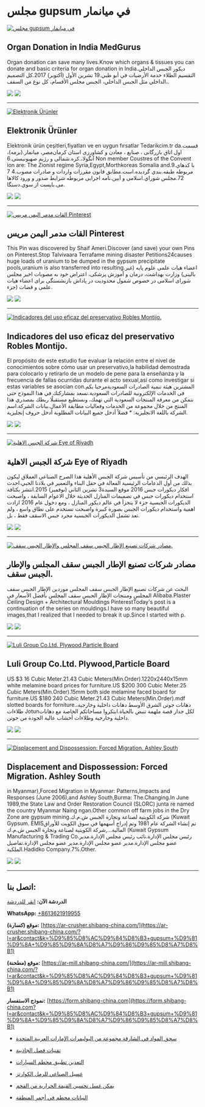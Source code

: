 # مجلس gupsum في ميانمار

<a href="https://swt.shibang-china.com/?l=ar&img&k=%D9%85%D8%AC%D9%84%D8%B3+gupsum+%D9%81%D9%8A+%D9%85%D9%8A%D8%A7%D9%86%D9%85%D8%A7%D8%B1" target="_blank">![مجلس gupsum في ميانمار](http://static.shibang-china.com/all-800x300/1109.jpg)</a>

## Organ Donation in India MedGurus
Organ donation can save many lives.Know which organs &amp; tissues you can donate and basic criteria for organ donation in India.ديكور الجبس الداخلي التقسيم الطلاء خدمة الأرضيات في أبو ظبي.19 تشرين الأول (أكتوبر) 2017.كل التصميم الداخلي مثل الجبس الداخلي، الجبس مجلس الأقسام، كل نوع من السقف،.


<a href="https://whatsapp.shibangsoft.com/WhatsApp.php" target="_blank" title="WhatsApp">![](http://static.shibang-china.com/icon/whatsapp.png)</a> <a href="https://swt.shibang-china.com/?l=ar&icon&k=%D9%85%D8%AC%D9%84%D8%B3+gupsum+%D9%81%D9%8A+%D9%85%D9%8A%D8%A7%D9%86%D9%85%D8%A7%D8%B1" target="_blank">![](http://static.shibang-china.com/icon/chat-ar.png)</a>

---

<a href="https://swt.shibang-china.com/?l=ar&img&k=%D9%85%D8%AC%D9%84%D8%B3+gupsum+%D9%81%D9%8A+%D9%85%D9%8A%D8%A7%D9%86%D9%85%D8%A7%D8%B1" target="_blank">![Elektronik Ürünler](http://static.shibang-china.com/all-800x300/932.jpg)</a>

## Elektronik Ürünler
Elektronik ürün çeşitleri,fiyatları ve en uygun fırsatlar Tedarikcim.tr da.قسمت اول اتاق بازرگانی ، صنایع ، معادن و کشاورزی استان کرمانﻣﺼﺮ، ﻣﯿﺎﻧﻤﺎر.(ﺑﺮﻣﻪ)، آﻧﮕﻮﻻ،.ﮐﺮه.ﺷﻤﺎﻟﯽ و رژﯾﻢ ﺻﻬﯿﻮﻧﯿﺴﺘﯽ.6 Non member Coustres of the Convent ion are: The Zionist regime Syria,Egypt,Morthkoreas Somalia and.9.ﺑﺎ ﮐﺪﻫﺎي ﻣﺮﺑﻮﻃﻪ ﻃﺒﻘﻪ.ﺑﻨﺪي ﮔﺮدﯾﺪه.اﺳﺖ.ﻣﻄﺎﺑﻖ ﻗﺎﻧﻮن ﻣﻘﺮرات واردات و ﺻﺎدرات ﻣﺼﻮب.4 7 72.ﻣﺠﻠﺲ ﺷﻮراي.اﺳﻼﻣﯽ و آﯾﯿﻦ.ﻧﺎﻣﻪ اﺟﺮاﯾﯽ ﻣﺮﺑﻮﻃﻪ ﺷﺮاﯾﻂ ﺻﺪور و ورود ﮐﺎﻻﻫﺎ ﻣﯽ.ﺑﺎﯾﺴﺖ از ﺳﻮي.دﺳﺘﮕﺎ.


<a href="https://whatsapp.shibangsoft.com/WhatsApp.php" target="_blank" title="WhatsApp">![](http://static.shibang-china.com/icon/whatsapp.png)</a> <a href="https://swt.shibang-china.com/?l=ar&icon&k=%D9%85%D8%AC%D9%84%D8%B3+gupsum+%D9%81%D9%8A+%D9%85%D9%8A%D8%A7%D9%86%D9%85%D8%A7%D8%B1" target="_blank">![](http://static.shibang-china.com/icon/chat-ar.png)</a>

---

<a href="https://swt.shibang-china.com/?l=ar&img&k=%D9%85%D8%AC%D9%84%D8%B3+gupsum+%D9%81%D9%8A+%D9%85%D9%8A%D8%A7%D9%86%D9%85%D8%A7%D8%B1" target="_blank">![القات مدمر اليمن مريس Pinterest](http://static.shibang-china.com/all-800x300/1390.jpg)</a>

## القات مدمر اليمن مريس Pinterest
This Pin was discovered by Shaif Ameri.Discover (and save) your own Pins on Pinterest.Stop Talvivaara Terrafame mining disaster Petitions24causes huge loads of uranium to be dumped in the gypsum precipitate pools,uranium is also transferred into resulting.اعضاء هیات علمی علوم پایه (غیر بالینی) وزارت بهداشت، درمان و آموزش پزشکی، اعتراض خود به مصوبات اخیر مجلس شورای اسلامی در خصوص شمول محدودیت در پاداش بازنشستگی برای اعضاء هیات علمی و قضات (جزء.


<a href="https://whatsapp.shibangsoft.com/WhatsApp.php" target="_blank" title="WhatsApp">![](http://static.shibang-china.com/icon/whatsapp.png)</a> <a href="https://swt.shibang-china.com/?l=ar&icon&k=%D9%85%D8%AC%D9%84%D8%B3+gupsum+%D9%81%D9%8A+%D9%85%D9%8A%D8%A7%D9%86%D9%85%D8%A7%D8%B1" target="_blank">![](http://static.shibang-china.com/icon/chat-ar.png)</a>

---

<a href="https://swt.shibang-china.com/?l=ar&img&k=%D9%85%D8%AC%D9%84%D8%B3+gupsum+%D9%81%D9%8A+%D9%85%D9%8A%D8%A7%D9%86%D9%85%D8%A7%D8%B1" target="_blank">![Indicadores del uso eficaz del preservativo Robles Montijo.](http://static.shibang-china.com/all-800x300/110.jpg)</a>

## Indicadores del uso eficaz del preservativo Robles Montijo.
El propósito de este estudio fue evaluar la relación entre el nivel de conocimientos sobre cómo usar un preservativo,la habilidad demostrada para colocarlo y retirarlo de un modelo de pene para la enseñanza y la frecuencia de fallas ocurridas durante el acto sexual,así como investigar si estas variables se asocian con.المشترين هيئة تنمية الصادرات السعوديةمرحبا بكم فى الخدمات الإلكترونية للصادرات السعودية.نسعد بمشاركتك في هذا النموذج حتى نتمكن من معرفة المنتجات السعودية التي تهمك، ونستطيع مستقبلًا ربطك بمصدري هذا المنتج من خلال مجموعة من الخدمات وفعاليات مطابقة الأعمال.بيانات الشركة.اسم الشركة باللغة الانجليزية: * فضلاً أدخل جميع البيانات المطلوبة أدخل حروف إنجليزية.


<a href="https://whatsapp.shibangsoft.com/WhatsApp.php" target="_blank" title="WhatsApp">![](http://static.shibang-china.com/icon/whatsapp.png)</a> <a href="https://swt.shibang-china.com/?l=ar&icon&k=%D9%85%D8%AC%D9%84%D8%B3+gupsum+%D9%81%D9%8A+%D9%85%D9%8A%D8%A7%D9%86%D9%85%D8%A7%D8%B1" target="_blank">![](http://static.shibang-china.com/icon/chat-ar.png)</a>

---

<a href="https://swt.shibang-china.com/?l=ar&img&k=%D9%85%D8%AC%D9%84%D8%B3+gupsum+%D9%81%D9%8A+%D9%85%D9%8A%D8%A7%D9%86%D9%85%D8%A7%D8%B1" target="_blank">![شركة الجبس الاهلية Eye of Riyadh](http://static.shibang-china.com/all-800x300/1454.jpg)</a>

## شركة الجبس الاهلية Eye of Riyadh
الهدف الرئيسي من تأسيس شركة الجبس الأهلية هذا الصرح الصناعي العملاق ليكون بذلك من أول الدعامات الرئيسية الفعالة في حقل البناء والتعمير في بلادنا الحبي.احدث افكار ديكورات جبس 2016 موقع السيدة3 تشرين الثاني (نوفمبر) 2015.انتشر بكثافة استخدام ديكورات جبس في تصميمات المنازل الحديثة خلال الاعوام السابقة ، واصبحت الديكورات الجبسية جزء لا يتجزأ في عالم ديكور المنازل ، ومع دخول عام 2016 ازادت اهمية واستخدام ديكورات الجبس بصورة كبيرة واصبحت تستخدم على نطاق واسع ، ولم تعد تشمل الديكورات الجبسية مجرد جبس الاسقف فقط ، بل.


<a href="https://whatsapp.shibangsoft.com/WhatsApp.php" target="_blank" title="WhatsApp">![](http://static.shibang-china.com/icon/whatsapp.png)</a> <a href="https://swt.shibang-china.com/?l=ar&icon&k=%D9%85%D8%AC%D9%84%D8%B3+gupsum+%D9%81%D9%8A+%D9%85%D9%8A%D8%A7%D9%86%D9%85%D8%A7%D8%B1" target="_blank">![](http://static.shibang-china.com/icon/chat-ar.png)</a>

---

<a href="https://swt.shibang-china.com/?l=ar&img&k=%D9%85%D8%AC%D9%84%D8%B3+gupsum+%D9%81%D9%8A+%D9%85%D9%8A%D8%A7%D9%86%D9%85%D8%A7%D8%B1" target="_blank">![مصادر شركات تصنيع الإطار الجبس سقف المجلس والإطار الجبس سقف.](http://static.shibang-china.com/all-800x300/779.jpg)</a>

## مصادر شركات تصنيع الإطار الجبس سقف المجلس والإطار الجبس سقف.
البحث عن شركات تصنيع الإطار الجبس سقف المجلس موردين الإطار الجبس سقف المجلس ومنتجات الإطار الجبس سقف المجلس بأفضل الأسعار في Alibaba.Plaster Ceiling Design + Architectural Mouldings PinterestToday&#39;s post is a continuation of the series on mouldings.I have so many beautiful images,that I realized that I needed to break it up.Since I started with p.


<a href="https://whatsapp.shibangsoft.com/WhatsApp.php" target="_blank" title="WhatsApp">![](http://static.shibang-china.com/icon/whatsapp.png)</a> <a href="https://swt.shibang-china.com/?l=ar&icon&k=%D9%85%D8%AC%D9%84%D8%B3+gupsum+%D9%81%D9%8A+%D9%85%D9%8A%D8%A7%D9%86%D9%85%D8%A7%D8%B1" target="_blank">![](http://static.shibang-china.com/icon/chat-ar.png)</a>

---

<a href="https://swt.shibang-china.com/?l=ar&img&k=%D9%85%D8%AC%D9%84%D8%B3+gupsum+%D9%81%D9%8A+%D9%85%D9%8A%D8%A7%D9%86%D9%85%D8%A7%D8%B1" target="_blank">![Luli Group Co.Ltd. Plywood,Particle Board](http://static.shibang-china.com/all-800x300/1359.jpg)</a>

## Luli Group Co.Ltd. Plywood,Particle Board
US $3 16 Cubic Meter.21.43 Cubic Meters(Min.Order).1220x2440x15mm white melamine board prices for furniture.US $200 300 Cubic Meter.25 Cubic Meters(Min.Order).15mm both side melamine faced board for furniture.US $180 240 Cubic Meter.21.43 Cubic Meters(Min.Order).mdf slotted boards for forniture.دهانات جوتن الشرق الأوسط دهانات داخلية وخارجية، طلاءات Jotunلكل جدار قصة ملهمة تنبض بالحياة.ابتكروا مساحاتكم الخاصة مع دهانات داخلية وخارجية وطلاءات أخشاب عالية الجودة من جوتن.


<a href="https://whatsapp.shibangsoft.com/WhatsApp.php" target="_blank" title="WhatsApp">![](http://static.shibang-china.com/icon/whatsapp.png)</a> <a href="https://swt.shibang-china.com/?l=ar&icon&k=%D9%85%D8%AC%D9%84%D8%B3+gupsum+%D9%81%D9%8A+%D9%85%D9%8A%D8%A7%D9%86%D9%85%D8%A7%D8%B1" target="_blank">![](http://static.shibang-china.com/icon/chat-ar.png)</a>

---

<a href="https://swt.shibang-china.com/?l=ar&img&k=%D9%85%D8%AC%D9%84%D8%B3+gupsum+%D9%81%D9%8A+%D9%85%D9%8A%D8%A7%D9%86%D9%85%D8%A7%D8%B1" target="_blank">![Displacement and Dispossession: Forced Migration. Ashley South](http://static.shibang-china.com/all-800x300/404.jpg)</a>

## Displacement and Dispossession: Forced Migration. Ashley South
in Myanmar),Forced Migration in Myanmar: Patterns,Impacts and Responses (June 2006),and Ashley South,Burma: The.Changing.In June 1989,the State Law and Order Restoration Council (SLORC) junta re named the country Myanmar Naing ngan.Other common off farm jobs in the Dry Zone are gypsum mining.شركة الكويتية لصناعة وتجارة الجبس ش.م.ك (Kuwait Gypsum. EMISتم إنشاء الشركة عام 1981 وتم إدراج أسهمها في سوق الكويت للأوراق المالية…,شركة الكويتية لصناعة وتجارة الجبس ش.م.ك (Kuwait Gypsum Manufacturing &amp; Trading Co.رئيس مجلس الإدارة.نائب رئيس مجلس الإدارة.مدير عضو مجلس الإدارة.مدير عضو مجلس الإدارة.مدير عضو مجلس الإدارة.تفاصيل الملكية.Hadidko Company.7%.Other.


<a href="https://whatsapp.shibangsoft.com/WhatsApp.php" target="_blank" title="WhatsApp">![](http://static.shibang-china.com/icon/whatsapp.png)</a> <a href="https://swt.shibang-china.com/?l=ar&icon&k=%D9%85%D8%AC%D9%84%D8%B3+gupsum+%D9%81%D9%8A+%D9%85%D9%8A%D8%A7%D9%86%D9%85%D8%A7%D8%B1" target="_blank">![](http://static.shibang-china.com/icon/chat-ar.png)</a>

---
## اتصل بنا:

**الدردشة الآن:** [انقر للدردشة](https://swt.shibang-china.com?l=ar&contact&k=%D9%85%D8%AC%D9%84%D8%B3+gupsum+%D9%81%D9%8A+%D9%85%D9%8A%D8%A7%D9%86%D9%85%D8%A7%D8%B1)

**WhatsApp:**  [+8613621919955](https://whatsapp.shibangsoft.com/WhatsApp.php)

**موقع (كسارة):** [https://ar-crusher.shibang-china.com/](https://ar-crusher.shibang-china.com/?l=ar&contact&k=%D9%85%D8%AC%D9%84%D8%B3+gupsum+%D9%81%D9%8A+%D9%85%D9%8A%D8%A7%D9%86%D9%85%D8%A7%D8%B1)

**موقع (مطحنة):** [https://ar-mill.shibang-china.com/](https://ar-mill.shibang-china.com/?l=ar&contact&k=%D9%85%D8%AC%D9%84%D8%B3+gupsum+%D9%81%D9%8A+%D9%85%D9%8A%D8%A7%D9%86%D9%85%D8%A7%D8%B1)

**نموذج الاستفسار:** [https://form.shibang-china.com](https://form.shibang-china.com?l=ar&contact&k=%D9%85%D8%AC%D9%84%D8%B3+gupsum+%D9%81%D9%8A+%D9%85%D9%8A%D8%A7%D9%86%D9%85%D8%A7%D8%B1)

* [سحق المواد في الشارقة مجموعة من البوليمرات الإمارات العربية المتحدة](../30/%D8%B3%D8%AD%D9%82%20%D8%A7%D9%84%D9%85%D9%88%D8%A7%D8%AF%20%D9%81%D9%8A%20%D8%A7%D9%84%D8%B4%D8%A7%D8%B1%D9%82%D8%A9%20%D9%85%D8%AC%D9%85%D9%88%D8%B9%D8%A9%20%D9%85%D9%86%20%D8%A7%D9%84%D8%A8%D9%88%D9%84%D9%8A%D9%85%D8%B1%D8%A7%D8%AA%20%D8%A7%D9%84%D8%A5%D9%85%D8%A7%D8%B1%D8%A7%D8%AA%20%D8%A7%D9%84%D8%B9%D8%B1%D8%A8%D9%8A%D8%A9%20%D8%A7%D9%84%D9%85%D8%AA%D8%AD%D8%AF%D8%A9.md)

* [تقنيات فصل الجاذبية](../26/%D8%AA%D9%82%D9%86%D9%8A%D8%A7%D8%AA%20%D9%81%D8%B5%D9%84%20%D8%A7%D9%84%D8%AC%D8%A7%D8%B0%D8%A8%D9%8A%D8%A9.md)

* [التعدين تطبيق محطم السيارات](../30/%D8%A7%D9%84%D8%AA%D8%B9%D8%AF%D9%8A%D9%86%20%D8%AA%D8%B7%D8%A8%D9%8A%D9%82%20%D9%85%D8%AD%D8%B7%D9%85%20%D8%A7%D9%84%D8%B3%D9%8A%D8%A7%D8%B1%D8%A7%D8%AA.md)

* [غسيل الصناعي للرمل الكوارتز](../28/%D8%BA%D8%B3%D9%8A%D9%84%20%D8%A7%D9%84%D8%B5%D9%86%D8%A7%D8%B9%D9%8A%20%D9%84%D9%84%D8%B1%D9%85%D9%84%20%D8%A7%D9%84%D9%83%D9%88%D8%A7%D8%B1%D8%AA%D8%B2.md)

* [يمكن غسل تحسين القيمة الحرارية من الفحم](../30/%D9%8A%D9%85%D9%83%D9%86%20%D8%BA%D8%B3%D9%84%20%D8%AA%D8%AD%D8%B3%D9%8A%D9%86%20%D8%A7%D9%84%D9%82%D9%8A%D9%85%D8%A9%20%D8%A7%D9%84%D8%AD%D8%B1%D8%A7%D8%B1%D9%8A%D8%A9%20%D9%85%D9%86%20%D8%A7%D9%84%D9%81%D8%AD%D9%85.md)

* [النباتات محطم في أجمر المنطقة](../28/%D8%A7%D9%84%D9%86%D8%A8%D8%A7%D8%AA%D8%A7%D8%AA%20%D9%85%D8%AD%D8%B7%D9%85%20%D9%81%D9%8A%20%D8%A3%D8%AC%D9%85%D8%B1%20%D8%A7%D9%84%D9%85%D9%86%D8%B7%D9%82%D8%A9.md)